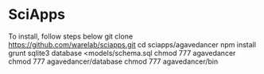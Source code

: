 # SciApps
To install, follow steps below
git clone https://github.com/warelab/sciapps.git
cd sciapps/agavedancer
npm install
grunt
sqlite3 database <models/schema.sql
chmod 777 agavedancer
chmod 777 agavedancer/database 
chmod 777 agavedancer/bin
